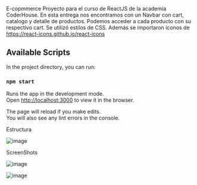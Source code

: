 E-copmmerce
Proyecto para el curso de ReactJS de la academia CoderHouse. En esta entrega nos encontramos con un Navbar con cart, catalogo y detalle de productos. Podemos acceder a cada producto con su respectivo cart. Se utilizó estilos de CSS. Además se importaron íconos de https://react-icons.github.io/react-icons

## Available Scripts

In the project directory, you can run:

### `npm start`

Runs the app in the development mode.\
Open [http://localhost:3000](http://localhost:3000) to view it in the browser.

The page will reload if you make edits.\
You will also see any lint errors in the console.



Estructura


![image](https://user-images.githubusercontent.com/73263498/126237693-9641d5df-92d9-493c-a94a-b0aa37b95cc9.png)


ScreenShots


![image](https://user-images.githubusercontent.com/73263498/126237768-a35cd458-ca68-4115-a56c-927e77bfc994.png)


![image](https://user-images.githubusercontent.com/73263498/126237812-d07f4fd7-c93a-49a2-8c59-21e1278b4494.png)


